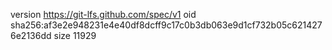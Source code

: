 version https://git-lfs.github.com/spec/v1
oid sha256:af3e2e948231e4e40df8dcff9c17c0b3db063e9d1cf732b05c6214276e2136dd
size 11929
